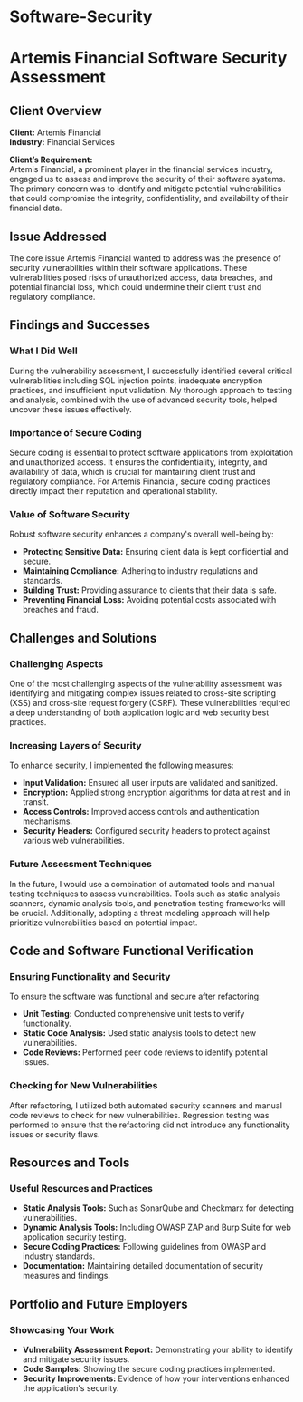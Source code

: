 # Software-Security

# Artemis Financial Software Security Assessment

## Client Overview

**Client:** Artemis Financial  
**Industry:** Financial Services

**Client’s Requirement:**  
Artemis Financial, a prominent player in the financial services industry, engaged us to assess and improve the security of their software systems. The primary concern was to identify and mitigate potential vulnerabilities that could compromise the integrity, confidentiality, and availability of their financial data.

## Issue Addressed

The core issue Artemis Financial wanted to address was the presence of security vulnerabilities within their software applications. These vulnerabilities posed risks of unauthorized access, data breaches, and potential financial loss, which could undermine their client trust and regulatory compliance.

## Findings and Successes

### What I Did Well

During the vulnerability assessment, I successfully identified several critical vulnerabilities including SQL injection points, inadequate encryption practices, and insufficient input validation. My thorough approach to testing and analysis, combined with the use of advanced security tools, helped uncover these issues effectively.

### Importance of Secure Coding

Secure coding is essential to protect software applications from exploitation and unauthorized access. It ensures the confidentiality, integrity, and availability of data, which is crucial for maintaining client trust and regulatory compliance. For Artemis Financial, secure coding practices directly impact their reputation and operational stability.

### Value of Software Security

Robust software security enhances a company's overall well-being by:
- **Protecting Sensitive Data:** Ensuring client data is kept confidential and secure.
- **Maintaining Compliance:** Adhering to industry regulations and standards.
- **Building Trust:** Providing assurance to clients that their data is safe.
- **Preventing Financial Loss:** Avoiding potential costs associated with breaches and fraud.

## Challenges and Solutions

### Challenging Aspects

One of the most challenging aspects of the vulnerability assessment was identifying and mitigating complex issues related to cross-site scripting (XSS) and cross-site request forgery (CSRF). These vulnerabilities required a deep understanding of both application logic and web security best practices.

### Increasing Layers of Security

To enhance security, I implemented the following measures:
- **Input Validation:** Ensured all user inputs are validated and sanitized.
- **Encryption:** Applied strong encryption algorithms for data at rest and in transit.
- **Access Controls:** Improved access controls and authentication mechanisms.
- **Security Headers:** Configured security headers to protect against various web vulnerabilities.

### Future Assessment Techniques

In the future, I would use a combination of automated tools and manual testing techniques to assess vulnerabilities. Tools such as static analysis scanners, dynamic analysis tools, and penetration testing frameworks will be crucial. Additionally, adopting a threat modeling approach will help prioritize vulnerabilities based on potential impact.

## Code and Software Functional Verification

### Ensuring Functionality and Security

To ensure the software was functional and secure after refactoring:
- **Unit Testing:** Conducted comprehensive unit tests to verify functionality.
- **Static Code Analysis:** Used static analysis tools to detect new vulnerabilities.
- **Code Reviews:** Performed peer code reviews to identify potential issues.

### Checking for New Vulnerabilities

After refactoring, I utilized both automated security scanners and manual code reviews to check for new vulnerabilities. Regression testing was performed to ensure that the refactoring did not introduce any functionality issues or security flaws.

## Resources and Tools

### Useful Resources and Practices

- **Static Analysis Tools:** Such as SonarQube and Checkmarx for detecting vulnerabilities.
- **Dynamic Analysis Tools:** Including OWASP ZAP and Burp Suite for web application security testing.
- **Secure Coding Practices:** Following guidelines from OWASP and industry standards.
- **Documentation:** Maintaining detailed documentation of security measures and findings.

## Portfolio and Future Employers

### Showcasing Your Work

- **Vulnerability Assessment Report:** Demonstrating your ability to identify and mitigate security issues.
- **Code Samples:** Showing the secure coding practices implemented.
- **Security Improvements:** Evidence of how your interventions enhanced the application's security.

